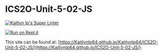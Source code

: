 # ICS2O-Unit-5-02-JS

[![Kaitlyn Ip's Super Linter](https://github.com/KaitlynIp64/ICS2O-Unit-5-02-JS/workflows/Kaitlyn%20Ip's%20Super%20Linter/badge.svg)](https://github.com/KaitlynIp64/ICS2O-Unit-5-02-JS/actions)

[![Run on Repl.it](https://repl.it/badge/github/KaitlynIp64/ICS2O-Unit-5-02-JS)](https://repl.it/github/KaitlynIp64/ICS2O-Unit-5-02-JS)

This site can be found at: [https://KaitlynIp64.github.io/KaitlynIp64/ICS2O-Unit-5-02-JS/](https://KaitlynIp64.github.io/ICS2O-Unit-5-02-JS/)
